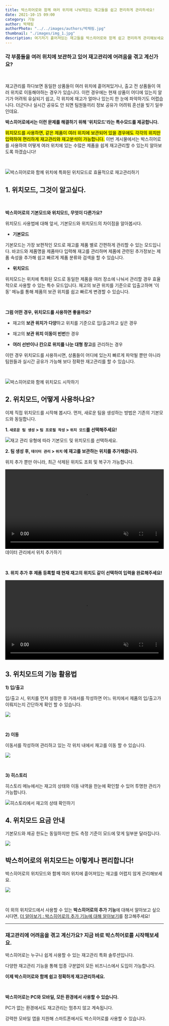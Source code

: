 ```yaml
---
title: 박스히어로와 함께 여러 위치에 나눠져있는 재고들을 쉽고 편리하게 관리하세요!
date: 2021-10-15 09:00
category: 기능
author: 박채림
authorPhoto: "../../images/authors/박채림.jpg"
thumbnail: "./images/img_1.jpg"
description: 여기저기 흩어져있는 재고들을 박스히어로와 함께 쉽고 편리하게 관리해보세요!
---
```


### 각 부품들을 여러 위치에 보관하고 있어 재고관리에 어려움을 겪고 계신가요?

<br/>

재고관리를 하다보면 동일한 상품들이 여러 위치에 흩어져있거나, 출고 전 상품들이 여러 위치로 이동해야하는 경우가 있습니다. 이런 경우에는 현재 상품이 어디에 있는지 알기가 어려워 유실되기 쉽고, 각 위치에 재고가 얼마나 있는지 한 눈에 파악하기도 어렵습니다. 더군다나 실시간 공유도 안 되면 팀원들끼리 정보 공유가 어려워 혼선을 빚기 일쑤인데요.

**박스히어로에서는 이런 문제를 해결하기 위해 '위치모드'라는 특수모드를 제공합니다.**

<mark>위치모드를 사용하면, 같은 제품이 여러 위치에 보관되어 있을 경우에도 각각의 위치만 입력하여 편리하게 재고관리와 재고분석이 가능합니다.</mark> 이번 게시물에서는 박스히어로를 사용하여 어떻게 여러 위치에 있는 수많은 제품을 쉽게 재고관리할 수 있는지 알아보도록 하겠습니다!

<br/>

![박스히어로와 함께 위치에 특화된 위치모드로 효율적으로 재고관리하기](images/img_2.jpg)

## 1. 위치모드, 그것이 알고싶다.

<br/>

**박스히어로의 기본모드와 위치모드, 무엇이 다른가요?**

위치모드 사용법에 대해 앞서, 기본모드와 위치모드의 차이점을 알아봅시다.

<gray-box>

- **기본모드**

기본모드는 가장 보편적인 모드로 재고를 제품 별로 간편하게 관리할 수 있는 모드입니다. 바코드와 제품명을 제품마다 입력해 재고를 관리하며 제품에 관련된 추가정보는 제품 속성을 추가해 쉽고 빠르게 제품 분류와 검색을 할 수 있습니다.

- **위치모드**

위치모드는 위치에 특화된 모드로 동일한 제품을 여러 장소에 나눠서 관리할 경우 효율적으로 사용할 수 있는 특수 모드입니다. 재고의 보관 위치를 기준으로 입출고하며 '이동' 메뉴를 통해 제품의 보관 위치를 쉽고 빠르게 변경할 수 있습니다.

</gray-box>

<br/>

**그럼 어떤 경우, 위치모드를 사용하면 좋을까요?**

- 재고의 **보관 위치가 다양**하고 위치를 기준으로 입/출고하고 싶은 경우

- 재고의 **보관 위치 이동이 빈번**한 경우

- **여러 선반이나 칸으로 위치를 나눈 대형 창고**를 관리하는 경우

이런 경우 위치모드를 사용하시면, 상품들이 어디에 있는지 빠르게 파악될 뿐만 아니라 팀원들과 실시간 공유가 가능해 보다 정확한 재고관리를 할 수 있습니다.

<br/>

![박스히어로와 함께 위치모드 시작하기](images/img_3.jpg)

## 2. 위치모드, 어떻게 사용하나요?

이제 직접 위치모드를 시작해 봅시다. 먼저, 새로운 팀을 생성하는 방법은 기존의 기본모드와 동일합니다.

**1. `새로운 팀 생성` > `팀 프로필 작성` > `위치 모드`를 선택해주세요!**

![재고 관리 유형에 따라 기본모드 및 위치모드를 선택하세요.](images/img_4.png)

**2. 팀 생성 후, `데이터 관리` > `위치` 에 재고를 보관하는 위치를 추가해줍니다.**

위치 추가 뿐만 아니라, 최근 삭제된 위치도 조회 및 복구가 가능합니다.

<video src="images/img_5.mp4" style="width:100%" muted autoplay loop playsinline></video>
<invisible>데이터 관리에서 위치 추가하기</invisible>

<br/>

**3. 위치 추가 후 제품 등록할 때 현재 재고의 위치도 같이 선택하여 입력을 완료해주세요!**

<video src="images/img_6.mp4" style="width:100%" muted autoplay loop playsinline></video>
<invisible></invisible>

## 3. 위치모드의 기능 활용법

**1) 입/출고**

입/출고 시, 위치를 먼저 설정한 후 거래서를 작성하면 어느 위치에서 제품의 입/출고가 이뤄지는지 간단하게 확인 할 수 있습니다.

![](images/img_7.png)

<br/>

**2) 이동**

이동서를 작성하여 관리하고 있는 각 위치 내에서 재고를 이동 할 수 있습니다.

![](images/img_8.png)

<br/>

**3) 히스토리**

히스토리 메뉴에서는 재고의 상태와 이동 내역을 한눈에 확인할 수 있어 투명한 관리가 가능합니다.

![히스토리에서 재고의 상태 확인하기](images/img_9.png)

## 4. 위치모드 요금 안내

기본모드와 제공 한도는 동일하지만 한도 측정 기준이 모드에 맞게 일부분 달라집니다.

![](images/img_10.png)

## 박스히어로의 위치모드는 이렇게나 편리합니다!

박스히어로의 위치모드와 함께 여러 위치에 흩어져있는 재고를 어렵지 않게 관리해보세요.

![](images/img_11.png)

<br/>

이 외의 위치모드에서 사용할 수 있는 **박스히어로의 추가 기능**에 대해서 알아보고 싶으시다면, [더 알아보기 : 박스히어로의 추가 기능에 대해 알아보기](https://www.boxhero-app.com/ko/blog/posts/%EB%B0%95%EC%8A%A4%ED%9E%88%EC%96%B4%EB%A1%9C-%EC%B6%94%EA%B0%80%EA%B8%B0%EB%8A%A5%EB%93%A4%EC%97%90-%EB%8C%80%ED%95%B4-%EC%95%8C%EC%95%84%EB%B3%B4%EA%B8%B0)를 참고해주세요!

<hr/>

### 재고관리에 어려움을 겪고 계신가요? 지금 바로 박스히어로를 시작해보세요.

박스히어로는 누구나 쉽게 사용할 수 있는 재고관리 특화 솔루션입니다.

다양한 재고관리 기능을 통해 업종 구분없이 모든 비즈니스에서 도입이 가능합니다.

**이제 박스히어로와 함께 쉽고 정확하게 재고관리하세요.**

<br/>

<tip-box>

**박스히어로는 PC와 모바일, 모든 환경에서 사용할 수 있습니다.**

PC가 없는 환경에서도 재고관리는 멈추지 않고 계속됩니다.

강력한 모바일 앱을 지원해 스마트폰에서도 박스히어로를 사용할 수 있습니다.

</tip-box>



